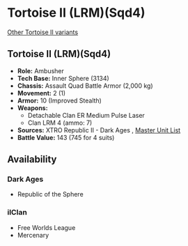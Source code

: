 # Tortoise II (LRM)(Sqd4) 

[Other Tortoise II variants](../tortoise_ii.md) 

## Tortoise II (LRM)(Sqd4) 

- **Role:** Ambusher 
- **Tech Base:** Inner Sphere (3134) 
- **Chassis:** Assault Quad Battle Armor (2,000 kg) 
- **Movement:** 2 (1) 
- **Armor:** 10 (Improved Stealth) 
- **Weapons:** 
  - Detachable Clan ER Medium Pulse Laser 
  - Clan LRM 4 (ammo: 7) 
- **Sources:** XTRO Republic II - Dark Ages , [Master Unit List](http://masterunitlist.info/Unit/Details/7360) 
- **Battle Value:** 143 (745 for 4 suits) 

## Availability 

### Dark Ages 

- Republic of the Sphere 

### ilClan 

- Free Worlds League 
- Mercenary 

